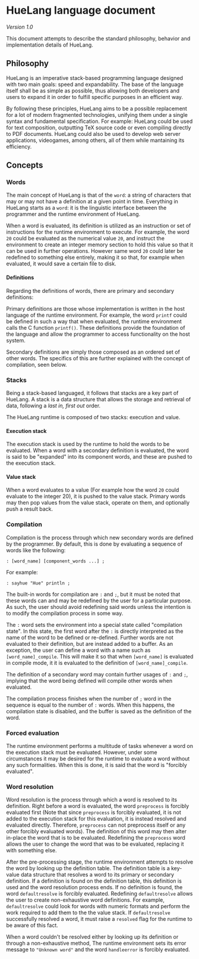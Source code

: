 # HueLang language document

_Version 1.0_

This document attempts to describe the standard philosophy, behavior and implementation details of HueLang.

## Philosophy

HueLang is an imperative stack-based programming language designed with two main goals: speed and expandability. The base of the language itself shall be as simple as possible, thus allowing both developers and users to expand it in order to fulfill specific purposes in an efficient way. 

By following these principles, HueLang aims to be a possible replacement for a lot of modern fragmented technologies, unifying them under a single syntax and fundamental specification. For example: HueLang could be used for text composition, outputting TeX source code or even compiling directly to PDF documents. HueLang could also be used to develop web server applications, videogames, among others, all of them while mantaining its efficiency.

## Concepts

### Words

The main concept of HueLang is that of the ``word``: a string of characters that may or may not have a definition at a given point in time. Everything in HueLang starts as a ``word``: it is the linguistic interface between the programmer and the runtime environment of HueLang. 

When a word is evaluated, its definition is utilized as an instruction or set of instructions for the runtime environment to execute. For example, the word ``20`` could be evaluated as the numerical value ``20``, and instruct the environment to create an integer memory section to hold this value so that it can be used in further operations. However same word ``20`` could later be redefined to something else entirely, making it so that, for example when evaluated, it would save a certain file to disk.

#### Definitions

Regarding the definitions of words, there are primary and secondary definitions:

Primary definitions are those whose implementation is written in the host language of the runtime environment. For example, the word ``printf`` could be defined in such a way that when evaluated, the runtime environment calls the C function ``printf()``. These definitions provide the foundation of the language and allow the programmer to access functionality on the host system. 

Secondary definitions are simply those composed as an ordered set of other words. The specifics of this are further explained with the concept of compilation, seen below.

### Stacks

Being a stack-based languaged, it follows that stacks are a key part of HueLang. A stack is a data structure that allows the storage and retrieval of data, following a _last in, first out_ order. 

The HueLang runtime is composed of two stacks: execution and value.

#### Execution stack

The execution stack is used by the runtime to hold the words to be evaluated. When a word with a secondary definition is evaluated, the word is said to be "expanded" into its component words, and these are pushed to the execution stack. 

#### Value stack

When a word evaluates to a value (For example how the word ``20`` could evaluate to the integer 20), it is pushed to the value stack. Primary words may then pop values from the value stack, operate on them, and optionally push a result back.

### Compilation

Compilation is the process through which new secondary words are defined by the programmer. By default, this is done by evaluating a sequence of words like the following:

```
: [word_name] [component_words ...] ;
```

For example:

```
: sayhue "Hue" println ;
```

The built-in words for compilation are ``:`` and ``;``, but it must be noted that these words can and may be redefined by the user for a particular purpose. As such, the user should avoid redefining said words unless the intention is to modify the compilation process in some way. 

The ``:`` word sets the environment into a special state called "compilation state". In this state, the first word after the ``:`` is directly interpreted as the name of the word to be defined or re-defined. Further words are not evaluated to their definition, but are instead added to a buffer. As an exception, the user can define a word with a name such as ``[word_name]_compile``. This will make it so that when ``[word_name]`` is evaluated in compile mode, it it is evaluated to the definition of ``[word_name]_compile``. 

The definition of a secondary word may contain further usages of ``:`` and ``;``, implying that the word being defined will compile other words when evaluated. 

The compilation process finishes when the number of ``;`` word in the sequence is equal to the number of ``:`` words. When this happens, the compilation state is disabled, and the buffer is saved as the definition of the word.

### Forced evaluation

The runtime environment performs a multitude of tasks whenever a word on the execution stack must be evaluated. However, under some circumstances it may be desired for the runtime to evaluate a word without any such formalities. When this is done, it is said that the word is "forcibly evaluated".

### Word resolution

Word resolution is the process through which a word is resolved to its definition. Right before a word is evaluated, the word ``preprocess`` is forcibly evaluated first (Note that since ``preprocess`` is forcibly evaluated, it is not added to the execution stack for this evaluation, it is instead resolved and evaluated directly. Therefore, ``preprocess`` can not preprocess itself or any other forcibly evaluated words). The definition of this word may then alter in-place the word that is to be evaluated. Redefining the ``preprocess`` word allows the user to change the word that was to be evaluated, replacing it with something else. 

After the pre-processing stage, the runtime environment attempts to resolve the word by looking up the definition table. The definition table is a key-value data structure that resolves a word to its primary or secondary definition. If a definition is found on the definition table, this definition is used and the word resolution process ends. If no definition is found, the word ``defaultresolve`` is forcibly evaluated. Redefining ``defaultresolve`` allows the user to create non-exhaustive word definitions. For example, ``defaultresolve`` could look for words with numeric formats and perform the work required to add them to the the value stack. If ``defaultresolve`` successfully resolved a word, it must raise a ``resolved`` flag for the runtime to be aware of this fact. 

When a word couldn't be resolved either by looking up its definition or through a non-exhaustive method, The runtime environment sets its error message to ``"Unknown word"`` and the word ``handleerror`` is forcibly evaluated.